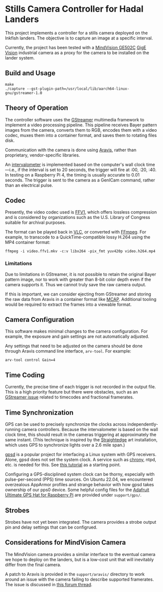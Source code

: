 # Stills Camera Controller for Hadal Landers

This project implements a controller for a stills camera deployed on the Inkfish landers. The objective is to capture an image at a specific interval.

Currently, the project has been tested with a [MindVision GE502C][] [GigE Vision][] industrial camera as a proxy for the camera to be installed on the lander system.

  [MindVision GE502C]: https://www.mindvision.com.cn/index_en.aspx
  [GigE Vision]: https://en.wikipedia.org/wiki/GigE_Vision


## Build and Usage

    make
    ./capture --gst-plugin-path=/usr/local/lib/aarch64-linux-gnu/gstreamer-1.0


## Theory of Operation

The controller software uses the [GStreamer][] multimedia framework to implement a video processing pipeline. This pipeline receives Bayer pattern images from the camera, converts them to RGB, encodes them with a video codec, muxes them into a container format, and saves them to rotating files disk.

  [GStreamer]: https://gstreamer.freedesktop.org

Communication with the camera is done using [Aravis](https://github.com/AravisProject/aravis), rather than proprietary, vendor-specific libraries.

An [intervalometer][] is implemented based on the computer's wall clock time—i.e., if the interval is set to 20 seconds, the trigger will fire at :00, :20, :40. In testing on a Raspberry Pi 4, the timing is usually accurate to 0.01 seconds. The trigger is sent to the camera as a GenICam command, rather than an electrical pulse.

  [intervalometer]: https://en.wikipedia.org/wiki/Intervalometer


## Codec

Presently, the video codec used is [FFV1][], which offers lossless compression and is considered by organizations such as the U.S. Library of Congress suitable for archival purposes.

  [FFV1]: https://en.wikipedia.org/wiki/FFV1

The format can be played back in [VLC][], or converted with [FFmpeg][]. For example, to transcode to a QuickTime-compatible lossy H.264 using the MP4 container format:

    ffmpeg -i video.ffv1.mkv -c:v libx264 -pix_fmt yuv420p video.h264.mp4

  [FFmpeg]: http://www.ffmpeg.org/
  [VLC]: http://www.videolan.org/vlc/


### Limitations

Due to limitations in GStreamer, it is not possible to retain the original Bayer pattern image, nor to work with greater than 8-bit color depth even if the camera supports it. Thus we cannot truly save the raw camera output.

If this is important, we can consider ejecting from GStreamer and storing the raw data from Aravis in a container format like [MCAP][]. Additional tooling would be required to extract the frames into a viewable format.

[MCAP]: https://mcap.dev/


## Camera Configuration

This software makes minimal changes to the camera configuration. For example, the exposure and gain settings are not automatically adjusted.

Any settings that need to be adjusted on the camera should be done through Aravis command line interface, `arv-tool`. For example:

    arv-tool control Gain=4


## Time Coding

Currently, the precise time of each trigger is not recorded in the output file. This is a high priority feature but there were obstacles, such as an [GStreamer issue][gst-timecode-issue] related to timecodes and fractional framerates.

  [gst-timecode-issue]: https://gitlab.freedesktop.org/gstreamer/gstreamer/-/issues/2465


## Time Synchronization

GPS can be used to precisely synchronize the clocks across independently-running camera controllers. Because the intervalometer is based on the wall clock time, this should result in the cameras triggering at approximately the same instant. (This technique is inspired by the [Straightedge][] art installation, which uses GPS to synchronize lights over a 2.6 mile span.)

  [Straightedge]: https://www.ardentheavyindustries.com/straightedge/

[gpsd][] is a popular project for interfacing a Linux system with GPS receivers. Alone, gpsd does not set the system clock. A service such as [chrony][], ntpd, etc. is needed for this. See [this tutorial][gps-tutorial] as a starting point.

  [chrony]: https://chrony.tuxfamily.org/
  [gpsd]: https://gpsd.io/
  [gps-tutorial]: https://gpsd.gitlab.io/gpsd/gpsd-time-service-howto.html

Configuring a GPS-disciplined system clock can be thorny, especially with pulse-per-second (PPS) time sources. On Ubuntu 22.04, we encountered overzealous AppArmor profiles and strange behavior with how gpsd takes ownership of our pps0 device. Some helpful config files for the [Adafruit Ultimate GPS Hat for Raspberry Pi][gps-hat] are provided under `support/gps/`.

  [gps-hat]: https://www.adafruit.com/product/2324


## Strobes

Strobes have not yet been integrated. The camera provides a strobe output pin and delay settings that can be configrued.


## Considerations for MindVision Camera

The MindVision camera provides a similar interface to the eventual camera we hope to deploy on the landers, but is a low-cost unit that will inevitably differ from the final camera.

A patch to Aravis is provided in the `support/aravis/` directory to work around an issue with the camera failing to describe supported framerates. The issue is discussed in [this forum thread][mindvision-thread].

  [mindvision-thread]: https://aravis-project.discourse.group/t/camera-works-in-arv-viewer-but-cannot-be-read-by-gst-aravis-launch-aravissrc/439
